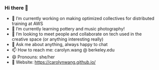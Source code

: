 ### Hi there 👋

- 🔭 I’m currently working on making optimized collectives for distributed training at AWS
- 🌱 I’m currently learning pottery and music photography!
- 👯 I’m looking to meet people and collaborate on tech used in the creative space (or anything interesting really)
- 💬 Ask me about anything, always happy to chat
- 📫 How to reach me: carolyn.wang @ berkeley.edu
- 😄 Pronouns: she/her
- 📎 Website: https://carolynwang.github.io/

